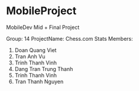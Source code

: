 # MobileProject
MobileDev Mid + Final Project

Group: 14
ProjectName: Chess.com Stats
Members:  
1. Doan Quang Viet
2. Tran Anh Vu
3. Trinh Thanh Vinh
4. Dang Tran Trung Thanh
5. Trinh Thanh Vinh
6. Tran Thanh Nguyen

